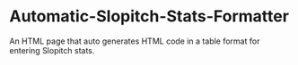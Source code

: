 # Automatic-Slopitch-Stats-Formatter
An HTML page that auto generates HTML code in a table format for entering Slopitch stats.
